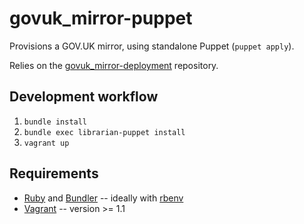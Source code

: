 # govuk_mirror-puppet

Provisions a GOV.UK mirror, using standalone Puppet (`puppet apply`).

Relies on the [govuk_mirror-deployment](https://github.gds/gds/govuk_mirror-deployment) repository.

## Development workflow

1. `bundle install`
1. `bundle exec librarian-puppet install`
1. `vagrant up`

## Requirements

- [Ruby](http://www.ruby-lang.org/) and [Bundler](http://gembundler.com/) -- ideally with [rbenv](https://github.com/sstephenson/rbenv)
- [Vagrant](http://www.vagrantup.com/) -- version >= 1.1

